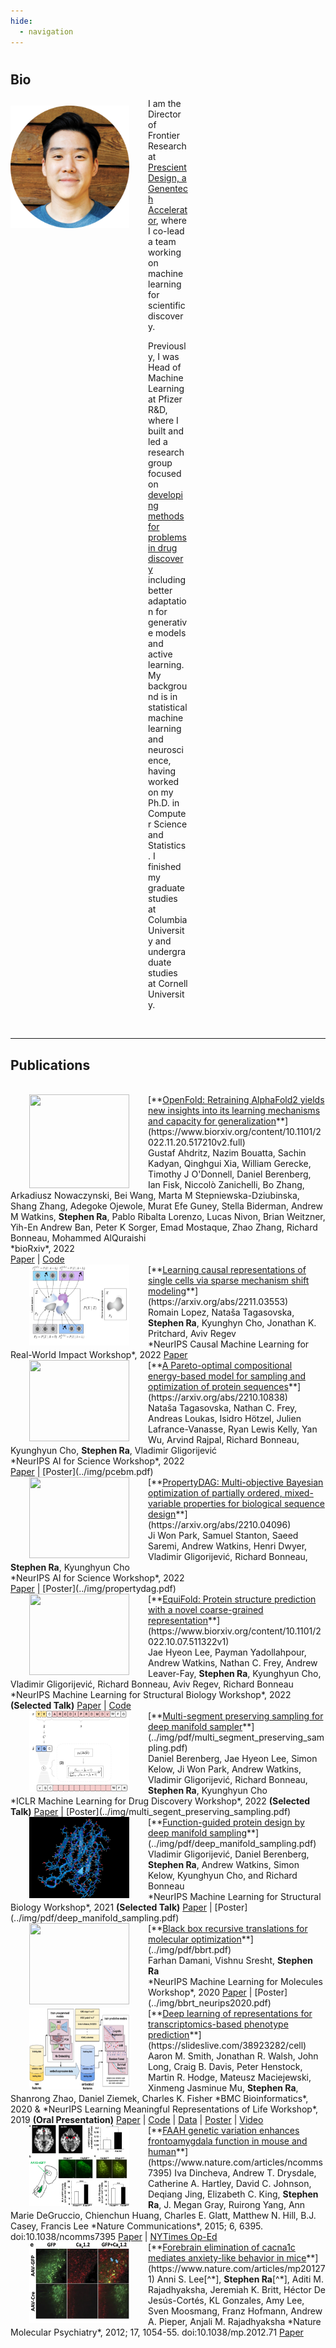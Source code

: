 ```yaml
---
hide:
  - navigation
---
```



# 
##  Bio
<style>
img {
  /* border-radius: 50%; */
  display: block;
  margin-left: auto;
  margin-right: auto;
}
</style>

<style>
    img {
    /* border-radius: 50%; */
    /* display: block;
    /* padding: 7px; */
    /* margin-left: auto;
    margin-right: auto; */
    float: left;
    }
</style>

<img src="../img/profile.png" alt="profile" style="width:190px;height:196px; margin-top:12px; margin-right:15px;" />


<div style="text-align:left; vertical-align: left; padding:0px 220px;">
<p>
I am the Director of Frontier Research at <a href="https://www.gene.com/prescient">Prescient Design, a Genentech Accelerator</a>, where I co-lead a team working on machine learning for scientific discovery. 
</p>
<p>
Previously, I was Head of Machine Learning at Pfizer R&D, where I built and led a research group focused on <a href="https://insights.pfizer.com/pfizer-is-using-ai-to-discover-breakthrough-medicines">developing methods for problems in drug discovery</a> including better adaptation for generative models and active learning. My background is in statistical machine learning and neuroscience, having worked on my Ph.D. in Computer Science and Statistics. I finished my graduate studies at Columbia University and undergraduate studies at Cornell University.
</p>
</div>
<br>

----

## Publications

<br>

<img src="../img/openfold.gif" style="height:150px; width:160px; margin-top:0px; margin-left:30px; margin-right:30px;">
[**<ins>OpenFold: Retraining AlphaFold2 yields new insights into its learning mechanisms and capacity for generalization</ins>**](https://www.biorxiv.org/content/10.1101/2022.11.20.517210v2.full)
<br>
Gustaf Ahdritz, Nazim Bouatta, Sachin Kadyan, Qinghgui Xia, William Gerecke, Timothy J O'Donnell, Daniel Berenberg, Ian Fisk, Niccolò Zanichelli, Bo Zhang, Arkadiusz Nowaczynski, Bei Wang, Marta M Stepniewska-Dziubinska, Shang Zhang, Adegoke Ojewole, Murat Efe Guney, Stella Biderman, Andrew M Watkins, <b>Stephen Ra</b>, Pablo Ribalta Lorenzo, Lucas Nivon, Brian Weitzner, Yih-En Andrew Ban, Peter K Sorger, Emad Mostaque, Zhao Zhang, Richard Bonneau, Mohammed AlQuraishi
<br>
*bioRxiv*, 2022  
<br>
<a href="https://www.biorxiv.org/content/10.1101/2022.11.20.517210v2.full">Paper</a> | <a href="https://github.com/aqlaboratory/openfold">Code</a>

<br>

<img src="../img/sparse.png" style="height:130px; width:160px; margin-top:0px; margin-left:30px; margin-right:30px;">
[**<ins>Learning causal representations of single cells via sparse mechanism shift modeling</ins>**](https://arxiv.org/abs/2211.03553)
<br>
Romain Lopez, Nataša Tagasovska, <b>Stephen Ra</b>, Kyunghyn Cho, Jonathan K. Pritchard, Aviv Regev
<br>
*NeurIPS Causal Machine Learning for Real-World Impact Workshop*, 2022 
<a href="https://arxiv.org/abs/2211.03553">Paper</a>

<br>

<img src="../img/pcebm.png" style="height:130px; width:160px; margin-top:0px; margin-left:30px; margin-right:30px;">
[**<ins>A Pareto-optimal compositional energy-based model for sampling and optimization of protein sequences</ins>**](https://arxiv.org/abs/2210.10838)
<br>
Nataša Tagasovska, Nathan C. Frey, Andreas Loukas, Isidro Hötzel, Julien Lafrance-Vanasse, Ryan Lewis Kelly, Yan Wu, Arvind Rajpal, Richard Bonneau, Kyunghyun Cho, <b>Stephen Ra</b>, Vladimir Gligorijević
<br>
*NeurIPS AI for Science Workshop*, 2022  
<br>
<a href="https://arxiv.org/abs/2210.10838">Paper</a> | [Poster](../img/pcebm.pdf)

<br>

<img src="../img/propertydag.png" style="height:130px; width:160px; margin-top:0px; margin-left:30px; margin-right:30px;">
[**<ins>PropertyDAG: Multi-objective Bayesian optimization of partially ordered, mixed-variable properties for biological sequence design</ins>**](https://arxiv.org/abs/2210.04096)
<br>
Ji Won Park, Samuel Stanton, Saeed Saremi, Andrew Watkins, Henri Dwyer, Vladimir Gligorijević, Richard Bonneau, <b>Stephen Ra</b>, Kyunghyun Cho
<br>
*NeurIPS AI for Science Workshop*, 2022
<br>
<a href="https://arxiv.org/abs/2210.04096">Paper</a> | [Poster](../img/propertydag.pdf)

<br>

<img src="../img/equifold.gif" style="height:130px; width:160px; margin-top:0px; margin-left:30px; margin-right:30px;">
[**<ins>EquiFold: Protein structure prediction with a novel coarse-grained representation</ins>**](https://www.biorxiv.org/content/10.1101/2022.10.07.511322v1)
<br>
Jae Hyeon Lee, Payman Yadollahpour, Andrew Watkins, Nathan C. Frey, Andrew Leaver-Fay, <b>Stephen Ra</b>, Kyunghyun Cho, Vladimir Gligorijević, Richard Bonneau, Aviv Regev, Richard Bonneau
<br>
*NeurIPS Machine Learning for Structural Biology Workshop*, 2022  <b>(Selected Talk)</b>   
<a href="https://www.biorxiv.org/content/10.1101/2022.10.07.511322v1">Paper</a> | <a href="https://github.com/Genentech/equifold">Code</a>

<br>

<img src="../img/msps_before.png" style="height:130px; width:160px; margin-top:0px; margin-left:30px; margin-right:30px;">
[**<ins>Multi-segment preserving sampling for deep manifold sampler</ins>**](../img/pdf/multi_segment_preserving_sampling.pdf)
<br>
Daniel Berenberg, Jae Hyeon Lee, Simon Kelow, Ji Won Park, Andrew Watkins, Vladimir Gligorijević, Richard Bonneau, <b>Stephen Ra</b>, Kyunghyun Cho
<br>
*ICLR Machine Learning for Drug Discovery Workshop*, 2022  <b>(Selected Talk)</b>  
<a href="https://arxiv.org/abs/2205.04259">Paper</a> | [Poster](../img/multi_segent_preserving_sampling.pdf)

<br>

<img src="../img/manifold_sampling.gif" style="height:130px; width:160px; margin-top:0px; margin-left:30px; margin-right:30px;">
[**<ins>Function-guided protein design by deep manifold sampling</ins>**](../img/pdf/deep_manifold_sampling.pdf)
<br>
Vladimir Gligorijević, Daniel Berenberg, <b>Stephen Ra</b>, Andrew Watkins, Simon Kelow, Kyunghyun Cho, and Richard Bonneau
<br>
*NeurIPS Machine Learning for Structural Biology Workshop*, 2021  <b>(Selected Talk)</b>  
<a href="https://www.biorxiv.org/content/10.1101/2021.12.22.473759v1">Paper</a> | [Poster](../img/pdf/deep_manifold_sampling.pdf)

<br>

<img src="../img/bbrt.gif" style="height:130px; width:160px; margin-top:0px; margin-left:30px; margin-right:30px;">
[**<ins>Black box recursive translations for molecular optimization</ins>**](../img/pdf/bbrt.pdf)
<br>
Farhan Damani, Vishnu Sresht, <b>Stephen Ra</b>
<br>
*NeurIPS Machine Learning for Molecules Workshop*, 2020  
<a href="https://arxiv.org/abs/1912.10156">Paper</a> | [Poster](../img/bbrt_neurips2020.pdf)

<br>

<img src="../img/phenotype.png" style="height:130px; width:160px; margin-top:0px; margin-left:30px; margin-right:30px;">
[**<ins>Deep learning of representations for transcriptomics-based phenotype prediction</ins>**](https://slideslive.com/38923282/cell)  
Aaron M. Smith, Jonathan R. Walsh, John Long, Craig B. Davis, Peter Henstock,
Martin R. Hodge, Mateusz Maciejewski, Xinmeng Jasminue Mu, <b>Stephen Ra</b>,
Shanrong Zhao, Daniel Ziemek, Charles K. Fisher   
*BMC Bioinformatics*, 2020 & *NeurIPS Learning Meaningful Representations of Life Workshop*, 2019 <b>(Oral Presentation)</b>  
<a href="https://www.biorxiv.org/content/10.1101/574723v2">Paper</a> |
<a href="https://github.com/unlearnai/representation_learning_for_transcriptomics">Code</a> |
<a href="https://figshare.com/projects/Deep_learning_of_representations_for_transcriptomics-based_phenotype_prediction/60938">Data</a> | <a href="https://www.biorxiv.org/content/10.1101/574723v2">Poster</a> | <a href="https://slideslive.com/38921963/learning-meaningful-representations-of-life-4">Video</a>

<br>

<img src="../img/faah.jpg" style="height:130px; width:160px; margin-top:0px; margin-left:30px; margin-right:30px;">
[**<ins>FAAH genetic variation enhances frontoamygdala function in mouse and human</ins>**](https://www.nature.com/articles/ncomms7395)  
Iva Dincheva, Andrew T. Drysdale, Catherine A. Hartley, David C. Johnson, Deqiang Jing, Elizabeth C. King, <b>Stephen Ra</b>, J. Megan Gray, Ruirong Yang, Ann Marie DeGruccio, Chienchun Huang, Charles E. Glatt, Matthew N. Hill, B.J. Casey, Francis Lee   
*Nature Communications*, 2015; 6, 6395. doi:10.1038/ncomms7395   
<a href="/assets/papers/dincheva_et_al_2015.pdf" class="button small">Paper</a> |
<a href="https://www.nytimes.com/2015/03/08/opinion/sunday/the-feel-good-gene.html?_r=1" class="button small">NYTimes Op-Ed</a>

<br>

<img src="../img/cacna1c.png" style="height:130px; width:160px; margin-top:0px; margin-left:30px; margin-right:30px;">
[**<ins>Forebrain elimination of cacna1c mediates anxiety-like behavior in mice</ins>**](https://www.nature.com/articles/mp201271)  
Anni S. Lee[^*], <b>Stephen Ra</b>[^*], Aditi M. Rajadhyaksha, Jeremiah K. Britt, Héctor De Jesús-Cortés, KL Gonzales, Amy Lee, Sven Moosmang, Franz Hofmann, Andrew A. Pieper, Anjali M. Rajadhyaksha   
*Nature Molecular Psychiatry*, 2012; 17, 1054-55. doi:10.1038/mp.2012.71   
<a href="/assets/papers/lee_et_al_2012.pdf" class="button small">Paper</a>



[^*]: Equal contribution